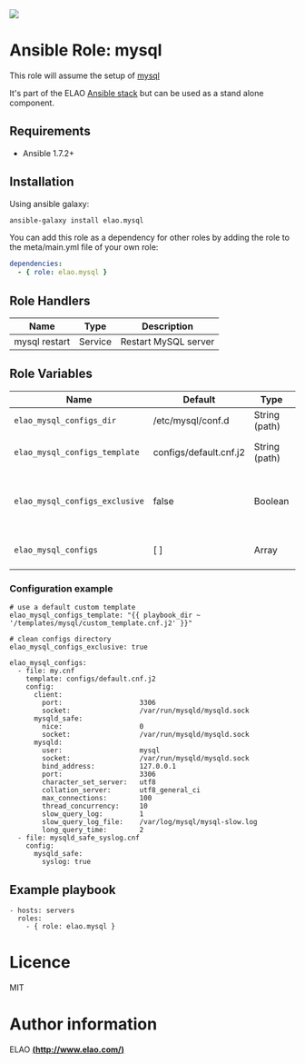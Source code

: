 <img src="http://www.elao.com/images/corpo/logo_red_small.png"/>

# Ansible Role: mysql

This role will assume the setup of [mysql](https://www.mysql.com/)

It's part of the ELAO [Ansible stack](http://ansible.elao.com) but can be used as a stand alone component.

## Requirements

- Ansible 1.7.2+

## Installation

Using ansible galaxy:

```bash
ansible-galaxy install elao.mysql
```
You can add this role as a dependency for other roles by adding the role to the meta/main.yml file of your own role:

```yaml
dependencies:
  - { role: elao.mysql }
```

## Role Handlers

| Name          | Type    | Description          |
| ------------- | ------- | -------------------- |
| mysql restart | Service | Restart MySQL server |

## Role Variables

| Name                           | Default                | Type          | Description                                            |
| -----------------------------  | ---------------------- | ------------- | ------------------------------------------------------ |
| `elao_mysql_configs_dir`       | /etc/mysql/conf.d      | String (path) | Configurations directory path                          |
| `elao_mysql_configs_template`  | configs/default.cnf.j2 | String (path) | Default configuration template                         |
| `elao_mysql_configs_exclusive` | false                  | Boolean       | Whether to remove all other non-specified config files |
| `elao_mysql_configs`           | [ ]                    | Array         | Mysql configuration files                              |

### Configuration example

```
# use a default custom template
elao_mysql_configs_template: "{{ playbook_dir ~ '/templates/mysql/custom_template.cnf.j2' }}"

# clean configs directory
elao_mysql_configs_exclusive: true

elao_mysql_configs:
  - file: my.cnf
    template: configs/default.cnf.j2
    config:
      client:
        port:                   3306
        socket:                 /var/run/mysqld/mysqld.sock
      mysqld_safe:
        nice:                   0
        socket:                 /var/run/mysqld/mysqld.sock
      mysqld:
        user:                   mysql
        socket:                 /var/run/mysqld/mysqld.sock
        bind_address:           127.0.0.1
        port:                   3306
        character_set_server:   utf8
        collation_server:       utf8_general_ci
        max_connections:        100
        thread_concurrency:     10
        slow_query_log:         1
        slow_query_log_file:    /var/log/mysql/mysql-slow.log
        long_query_time:        2
  - file: mysqld_safe_syslog.cnf
    config:
      mysqld_safe:
        syslog: true

```

## Example playbook

    - hosts: servers
      roles:
        - { role: elao.mysql }

# Licence

MIT

# Author information

ELAO [**(http://www.elao.com/)**](http://www.elao.com)
